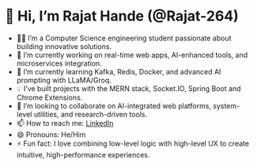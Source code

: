 # 👋 Hi, I’m Rajat Hande (@Rajat-264)

- 👨‍💻 I’m a Computer Science engineering student passionate about building innovative solutions.
- 🔭 I’m currently working on real-time web apps, AI-enhanced tools, and microservices integration.
- 🌱 I’m currently learning Kafka, Redis, Docker, and advanced AI prompting with LLaMA/Groq.
- 💡 I’ve built projects with the MERN stack, Socket.IO, Spring Boot and Chrome Extensions.
- 🤝 I’m looking to collaborate on AI-integrated web platforms, system-level utilities, and research-driven tools.
- 📫 How to reach me: [LinkedIn](https://www.linkedin.com/in/rajat-hande-a11835283/)
- 😄 Pronouns: He/Him
- ⚡ Fun fact: I love combining low-level logic with high-level UX to create intuitive, high-performance experiences.


<!---
Rajat-264/Rajat-264 is a ✨ special ✨ repository because its `README.md` (this file) appears on your GitHub profile.
You can click the Preview link to take a look at your changes.
--->
